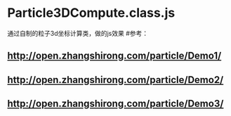 ﻿# Particle3DCompute.class.js
通过自制的粒子3d坐标计算类，做的js效果
#参考：
## http://open.zhangshirong.com/particle/Demo1/
## http://open.zhangshirong.com/particle/Demo2/
## http://open.zhangshirong.com/particle/Demo3/
